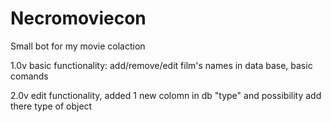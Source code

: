 # Necromoviecon
Small bot for my movie colaction 

1.0v
basic functionality:
add/remove/edit film's names in data base,
basic comands

2.0v
edit functionality,
added 1 new colomn in db "type" and possibility add there type of object

